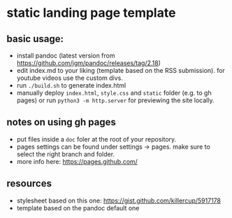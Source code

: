 # static landing page template

## basic usage:
- install pandoc (latest version from https://github.com/jgm/pandoc/releases/tag/2.18)
- edit index.md to your liking (template based on the RSS submission). for youtube videos use the custom divs.
- run `./build.sh` to generate index.html
- manually deploy `index.html`, `style.css` and `static` folder (e.g. to gh pages) or run `python3 -m http.server` for previewing the site locally.

## notes on using gh pages
- put files inside a `doc` foler at the root of your repository.
- pages settings can be found under settings -> pages. make sure to select the right branch and folder.
- more info here: https://pages.github.com/ 

## resources
- stylesheet based on this one: https://gist.github.com/killercup/5917178
- template based on the pandoc default one
